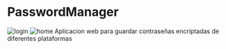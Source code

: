 # PasswordManager
![login](https://github.com/Jostiin/PasswordManager/assets/63017264/08b6a9ef-0333-41c5-bf36-6c154c2da21c)
![home](https://github.com/Jostiin/PasswordManager/assets/63017264/11759022-bddd-4ade-bdcb-0c5349880f2a)
Aplicacion web para guardar contraseñas encriptadas de diferentes plataformas 
